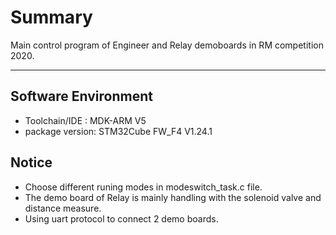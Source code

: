 # Summary
Main control program of Engineer and Relay demoboards in RM competition 2020.
****

## Software Environment
* Toolchain/IDE : MDK-ARM V5
* package version: STM32Cube FW_F4 V1.24.1

## Notice

* Choose different runing modes in modeswitch_task.c file.
* The demo board of Relay is mainly handling with the solenoid valve and distance measure.
* Using uart protocol to connect 2 demo boards.

